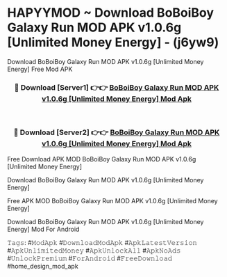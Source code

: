 # HAPYYMOD ~ Download BoBoiBoy Galaxy Run MOD APK v1.0.6g [Unlimited Money Energy] - (j6yw9)
Download BoBoiBoy Galaxy Run MOD APK v1.0.6g [Unlimited Money Energy] Free Mod APK

<div align="center">
<h3>🔴 Download [Server1] 👉👉 <a href="https://apk-comot.site?title=BoBoiBoy_Galaxy_Run_MOD_APK_v1.0.6g_[Unlimited_Money_Energy]">BoBoiBoy Galaxy Run MOD APK v1.0.6g [Unlimited Money Energy] Mod Apk</a></h3><br>

<h3>🔴 Download [Server2] 👉👉 <a href="https://apk-comot.site?title=BoBoiBoy_Galaxy_Run_MOD_APK_v1.0.6g_[Unlimited_Money_Energy]">BoBoiBoy Galaxy Run MOD APK v1.0.6g [Unlimited Money Energy] Mod Apk</a></h3>
</div>


Free Download APK MOD BoBoiBoy Galaxy Run MOD APK v1.0.6g [Unlimited Money Energy]

Download BoBoiBoy Galaxy Run MOD APK v1.0.6g [Unlimited Money Energy] 

Free APK MOD BoBoiBoy Galaxy Run MOD APK v1.0.6g [Unlimited Money Energy] 

Download BoBoiBoy Galaxy Run MOD APK v1.0.6g [Unlimited Money Energy] Mod For Android

𝚃𝚊𝚐𝚜: #𝙼𝚘𝚍𝙰𝚙𝚔 #𝙳𝚘𝚠𝚗𝚕𝚘𝚊𝚍𝙼𝚘𝚍𝙰𝚙𝚔 #𝙰𝚙𝚔𝙻𝚊𝚝𝚎𝚜𝚝𝚅𝚎𝚛𝚜𝚒𝚘𝚗 #𝙰𝚙𝚔𝚄𝚗𝚕𝚒𝚖𝚒𝚝𝚎𝚍𝙼𝚘𝚗𝚎𝚢 #𝙰𝚙𝚔𝚄𝚗𝚕𝚘𝚌𝚔𝙰𝚕𝚕 #𝙰𝚙𝚔𝙽𝚘𝙰𝚍𝚜 #𝚄𝚗𝚕𝚘𝚌𝚔𝙿𝚛𝚎𝚖𝚒𝚞𝚖 #𝙵𝚘𝚛𝙰𝚗𝚍𝚛𝚘𝚒𝚍 #𝙵𝚛𝚎𝚎𝙳𝚘𝚠𝚗𝚕𝚘𝚊𝚍 #home_design_mod_apk